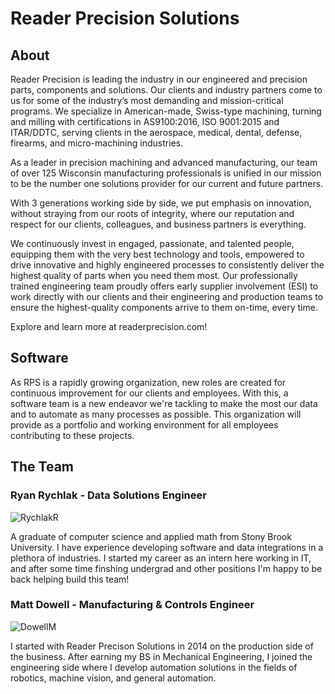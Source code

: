 # Reader Precision Solutions

## About
Reader Precision is leading the industry in our engineered and precision parts, components and solutions. Our clients and industry partners come to us for some of the industry’s most demanding and mission-critical programs. We specialize in American-made, Swiss-type machining, turning and milling with certifications in AS9100:2016, ISO 9001:2015 and ITAR/DDTC, serving clients in the aerospace, medical, dental, defense, firearms, and micro-machining industries.

As a leader in precision machining and advanced manufacturing, our team of over 125 Wisconsin manufacturing professionals is unified in our mission to be the number one solutions provider for our current and future partners. 

With 3 generations working side by side, we put emphasis on innovation, without straying from our roots of integrity, where our reputation and respect for our clients, colleagues, and business partners is everything.

We continuously invest in engaged, passionate, and talented people, equipping them with the very best technology and tools, empowered to drive innovative and highly engineered processes to consistently deliver the highest quality of parts when you need them most. Our professionally trained engineering team proudly offers early supplier involvement (ESI) to work directly with our clients and their engineering and production teams to ensure the highest-quality components arrive to them on-time, every time. 

Explore and learn more at readerprecision.com!

## Software
As RPS is a rapidly growing organization, new roles are created for continuous improvement for our clients and employees. With this, a software team is a new endeavor we're tackling to make the most our data and to automate as many processes as possible. This organization will provide as a portfolio and working environment for all employees contributing to these projects. 

## The Team
### Ryan Rychlak - Data Solutions Engineer
![RychlakR](https://github.com/user-attachments/assets/a53cf26f-3181-4d7b-8238-33eb7de74b7c)

A graduate of computer science and applied math from Stony Brook University. I have experience developing software and data integrations in a plethora of industries. I started my career as an intern here working in IT, and after some time finshing undergrad and other positions I'm happy to be back helping build this team!

### Matt Dowell - Manufacturing & Controls Engineer
![DowellM](https://github.com/user-attachments/assets/6e51ad52-9f90-49a7-849c-8b025c668551)

I started with Reader Precison Solutions in 2014 on the production side of the business. After earning my BS in Mechanical Engineering, I joined the engineering side where I develop automation solutions in the fields of robotics, machine vision, and general automation.

